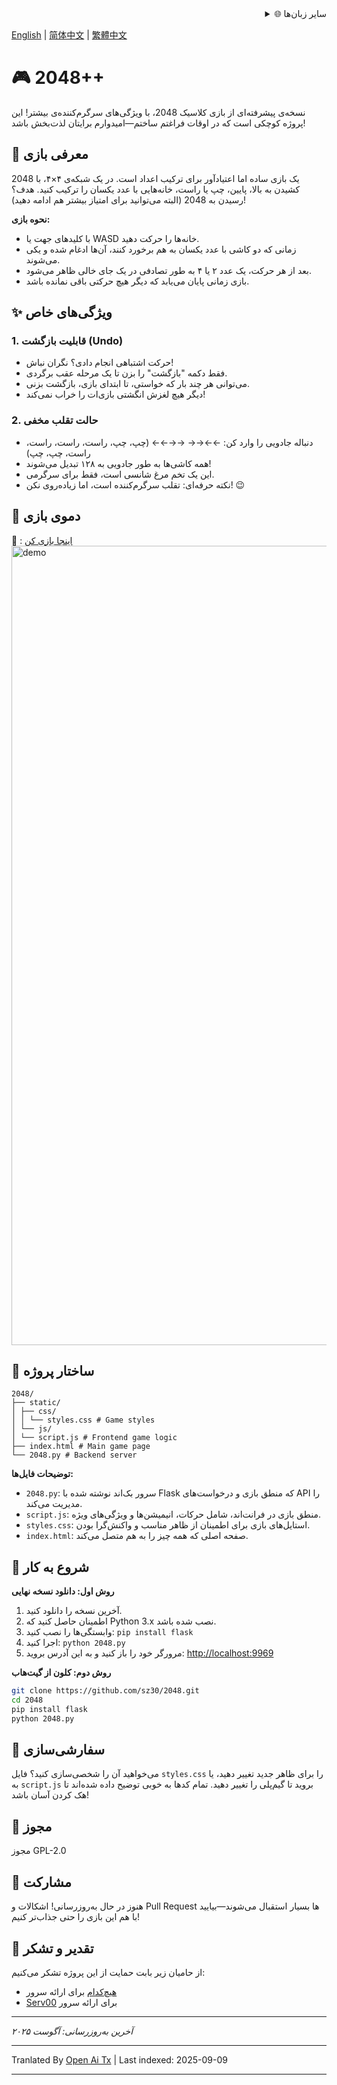<div align="right">
  <details>
    <summary >🌐 سایر زبان‌ها</summary>
    <div>
      <div align="center">
        <a href="https://openaitx.github.io/view.html?user=sz30&project=2048-magic&lang=ja">日本語</a>
        | <a href="https://openaitx.github.io/view.html?user=sz30&project=2048-magic&lang=ko">한국어</a>
        | <a href="https://openaitx.github.io/view.html?user=sz30&project=2048-magic&lang=hi">हिन्दी</a>
        | <a href="https://openaitx.github.io/view.html?user=sz30&project=2048-magic&lang=th">ไทย</a>
        | <a href="https://openaitx.github.io/view.html?user=sz30&project=2048-magic&lang=fr">Français</a>
        | <a href="https://openaitx.github.io/view.html?user=sz30&project=2048-magic&lang=de">Deutsch</a>
        | <a href="https://openaitx.github.io/view.html?user=sz30&project=2048-magic&lang=es">Español</a>
        | <a href="https://openaitx.github.io/view.html?user=sz30&project=2048-magic&lang=it">Itapano</a>
        | <a href="https://openaitx.github.io/view.html?user=sz30&project=2048-magic&lang=ru">Русский</a>
        | <a href="https://openaitx.github.io/view.html?user=sz30&project=2048-magic&lang=pt">Português</a>
        | <a href="https://openaitx.github.io/view.html?user=sz30&project=2048-magic&lang=nl">Nederlands</a>
        | <a href="https://openaitx.github.io/view.html?user=sz30&project=2048-magic&lang=pl">Polski</a>
        | <a href="https://openaitx.github.io/view.html?user=sz30&project=2048-magic&lang=ar">العربية</a>
        | <a href="https://openaitx.github.io/view.html?user=sz30&project=2048-magic&lang=fa">فارسی</a>
        | <a href="https://openaitx.github.io/view.html?user=sz30&project=2048-magic&lang=tr">Türkçe</a>
        | <a href="https://openaitx.github.io/view.html?user=sz30&project=2048-magic&lang=vi">Tiếng Việt</a>
        | <a href="https://openaitx.github.io/view.html?user=sz30&project=2048-magic&lang=id">Bahasa Indonesia</a>
      </div>
    </div>
  </details>
</div>


[English](https://raw.githubusercontent.com/sz30/2048--/main/README.md) | [简体中文](https://raw.githubusercontent.com/sz30/2048--/main/README.zh-CN.md) | [繁體中文](https://raw.githubusercontent.com/sz30/2048--/main/README.zh-TW.md)

# 🎮 2048++

نسخه‌ی پیشرفته‌ای از بازی کلاسیک 2048، با ویژگی‌های سرگرم‌کننده‌ی بیشتر! این پروژه کوچکی است که در اوقات فراغتم ساختم—امیدوارم برایتان لذت‌بخش باشد!

## 🎯 معرفی بازی

2048 یک بازی ساده اما اعتیادآور برای ترکیب اعداد است. در یک شبکه‌ی ۴×۴، با کشیدن به بالا، پایین، چپ یا راست، خانه‌هایی با عدد یکسان را ترکیب کنید. هدف؟ رسیدن به 2048 (البته می‌توانید برای امتیاز بیشتر هم ادامه دهید)!

**نحوه بازی:**
- با کلیدهای جهت یا WASD خانه‌ها را حرکت دهید.
- زمانی که دو کاشی با عدد یکسان به هم برخورد کنند، آن‌ها ادغام شده و یکی می‌شوند.
- بعد از هر حرکت، یک عدد ۲ یا ۴ به طور تصادفی در یک جای خالی ظاهر می‌شود.
- بازی زمانی پایان می‌یابد که دیگر هیچ حرکتی باقی نمانده باشد.

## ✨ ویژگی‌های خاص

### 1. قابلیت بازگشت (Undo)
- حرکت اشتباهی انجام دادی؟ نگران نباش!
- فقط دکمه "بازگشت" را بزن تا یک مرحله عقب برگردی.
- می‌توانی هر چند بار که خواستی، تا ابتدای بازی، بازگشت بزنی.
- دیگر هیچ لغزش انگشتی بازی‌ات را خراب نمی‌کند!

### 2. حالت تقلب مخفی
- دنباله جادویی را وارد کن: ←←→→ →→←← (چپ، چپ، راست، راست، راست، راست، چپ، چپ)
- همه کاشی‌ها به طور جادویی به ۱۲۸ تبدیل می‌شوند!
- این یک تخم مرغ شانسی است، فقط برای سرگرمی.
- نکته حرفه‌ای: تقلب سرگرم‌کننده است، اما زیاده‌روی نکن! 😉

## 🎯 دموی بازی

🎯 : [اینجا بازی کن](http://34.150.49.127:5000/)
<img width="1279" alt="demo" src="https://github.com/user-attachments/assets/0df2c956-b6d9-4371-a916-f6ac3ae642be" />



## 📁 ساختار پروژه
```
2048/
├── static/
│ ├── css/
│ │ └── styles.css # Game styles
│ └── js/
│ └── script.js # Frontend game logic
├── index.html # Main game page
└── 2048.py # Backend server
```
**توضیحات فایل‌ها:**
- `2048.py`: سرور بک‌اند نوشته شده با Flask که منطق بازی و درخواست‌های API را مدیریت می‌کند.
- `script.js`: منطق بازی در فرانت‌اند، شامل حرکات، انیمیشن‌ها و ویژگی‌های ویژه.
- `styles.css`: استایل‌های بازی برای اطمینان از ظاهر مناسب و واکنش‌گرا بودن.
- `index.html`: صفحه اصلی که همه چیز را به هم متصل می‌کند.

## 🚀 شروع به کار

**روش اول: دانلود نسخه نهایی**
1. آخرین نسخه را دانلود کنید.
2. اطمینان حاصل کنید که Python 3.x نصب شده باشد.
3. وابستگی‌ها را نصب کنید: `pip install flask`
4. اجرا کنید: `python 2048.py`
5. مرورگر خود را باز کنید و به این آدرس بروید: [http://localhost:9969](http://localhost:9969)

**روش دوم: کلون از گیت‌هاب**
```bash
git clone https://github.com/sz30/2048.git
cd 2048
pip install flask
python 2048.py
```
## 🎨 سفارشی‌سازی

می‌خواهید آن را شخصی‌سازی کنید؟ فایل `styles.css` را برای ظاهر جدید تغییر دهید، یا به `script.js` بروید تا گیم‌پلی را تغییر دهید. تمام کدها به خوبی توضیح داده شده‌اند تا هک کردن آسان باشد!

## 📝 مجوز

مجوز GPL-2.0

## 🤝 مشارکت

هنوز در حال به‌روزرسانی! اشکالات و Pull Request ها بسیار استقبال می‌شوند—بیایید با هم این بازی را حتی جذاب‌تر کنیم!


## 🙏 تقدیر و تشکر

از حامیان زیر بابت حمایت از این پروژه تشکر می‌کنیم:
- [هیچ‌کدام](https://#/) برای ارائه سرور
- [Serv00](https://www.serv00.com/) برای ارائه سرور

---
_آخرین به‌روزرسانی: آگوست ۲۰۲۵_





---

Tranlated By [Open Ai Tx](https://github.com/OpenAiTx/OpenAiTx) | Last indexed: 2025-09-09

---